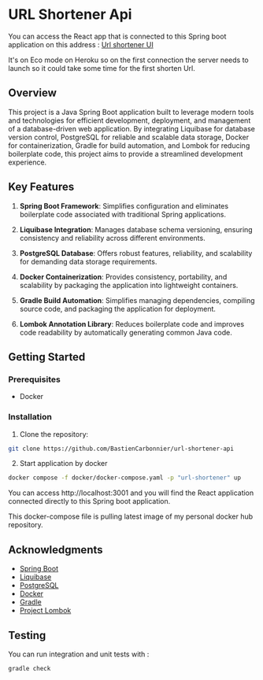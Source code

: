 # URL Shortener Api

You can access the React app that is connected to this Spring boot application on this address : [Url shortener UI](https://urlshortener-ui-1c6938ccabc0.herokuapp.com/)

It's on Eco mode on Heroku so on the first connection the server needs to launch so it could take some time for the first shorten Url.

## Overview

This project is a Java Spring Boot application built to leverage modern tools and technologies for efficient development, deployment, and management of a database-driven web application. By integrating Liquibase for database version control, PostgreSQL for reliable and scalable data storage, Docker for containerization, Gradle for build automation, and Lombok for reducing boilerplate code, this project aims to provide a streamlined development experience.

## Key Features

1. **Spring Boot Framework**: Simplifies configuration and eliminates boilerplate code associated with traditional Spring applications.

2. **Liquibase Integration**: Manages database schema versioning, ensuring consistency and reliability across different environments.

3. **PostgreSQL Database**: Offers robust features, reliability, and scalability for demanding data storage requirements.

4. **Docker Containerization**: Provides consistency, portability, and scalability by packaging the application into lightweight containers.

5. **Gradle Build Automation**: Simplifies managing dependencies, compiling source code, and packaging the application for deployment.

6. **Lombok Annotation Library**: Reduces boilerplate code and improves code readability by automatically generating common Java code.

## Getting Started

### Prerequisites

- Docker

### Installation

1. Clone the repository:

```bash
git clone https://github.com/BastienCarbonnier/url-shortener-api
```

2. Start application by docker

```bash
docker compose -f docker/docker-compose.yaml -p "url-shortener" up
```

You can access http://localhost:3001 and you will find the React application connected directly to this Spring boot application.

This docker-compose file is pulling latest image of my personal docker hub repository.

## Acknowledgments

- [Spring Boot](https://spring.io/projects/spring-boot)
- [Liquibase](https://www.liquibase.org/)
- [PostgreSQL](https://www.postgresql.org/)
- [Docker](https://www.docker.com/)
- [Gradle](https://gradle.org/)
- [Project Lombok](https://projectlombok.org/)

## Testing

You can run integration and unit tests with : 
```bash
gradle check
```
